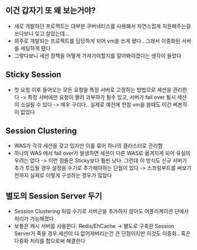 ## 이건 갑자기 또 왜 보는거야?
- 새로 개발하던 프로젝트는 대부분 쿠버네티스를 사용해서 자연스럽게 지원해주는걸 쓰다보니 잊고 살았는데...
- 외주로 개발되는 프로젝트를 담당하게 되어 vm을 쓰게 됐다.. 그래서 이중화된 서버를 세팅하게 됐다
- 그렇다보니 세션 정책을 어떻게 가져가야할지를 알아봐야겠다는 생각이 들었다

## Sticky Session
- 첫 요청 이후 들어오는 모든 요청을 특정 서버로 고정하는 방법으로 세션을 관리한다 
-> 특정 서버에만 요청이 몰려 과부하가 될수 있고, 서버가 fail over 될시 세션이 소실될 수 있다
-> 매우 구리다.. 실제로 예전에 한참 vm을 쓸때도 이건 써본적이 없었다

## Session Clustering
- WAS가 각각 세션을 갖고 있지만 이를 묶어 하나의 클러스터로 관리함 
- 하나의 WAS 에서  fail  over가 발생하면 세션이 다른 WAS로 옮겨지게 되어 유실의 우려는 없다 
-> 이런 점들은 Sticky보다 훨씬 낫다. 그런데 이 방식도 신규 서버가 추가 투입될 경우 설정을 수기로 추가해야하는 단점이 있다
-> 스프링부트를 써보기전까지 실제로 이렇게 구성하는 경우가 많았다

## 별도의 Session Server 두기
- Session Clustering 처럼 수기로 서버군을 추가하지 않아도 어플리케이션 단에서 처리가 가능해졌다
- 보통은 캐시 서버를 사용한다. Redis/EhCache
-> 별도로 구축한 Session Server가 죽을 경우 세션이 다 없어져버리는건 큰 단점이지만 이것도 이중화.. 혹은 다중화 처리를 함으로써 해결한다
